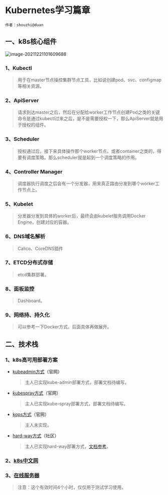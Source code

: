 # Kubernetes学习篇章

`作者：shouzhi@duan`

## 一、k8s核心组件

![image-20211221101609688](C:\Users\dev\AppData\Roaming\Typora\typora-user-images\image-20211221101609688.png)

### 1、Kubectl

> 用于在master节点操控集群节点工具，比如说创建pod、svc、configmap等相关资源。

### 2、ApiServer

> 请求到达master之后，然后在分配给worker工作节点创建Pod之类的关键命令是通过kubectl过来之后，是不是需要授权一下，那么ApiServer就是用于授权的组件。

### 3、Scheduler

> 授权通过后，接下来具体操作那个worker节点，或者container之类的，得要有调度策略。那么scheduler就是起到一个调度策略的作用。

### 4、Controller Manager

> 调度器执行调度之后会有一个分发器，用来真正路由分发到哪个worker工作节点上。

### 5、Kubelet

> 分发器分发到具体的worker后，最终会由kubelet服务调用Docker Engine，创建对应的容器。

### 6、DNS域名解析

> Calico、CoreDNS插件

### 7、ETCD分布式存储

> etcd集群部署。

### 8、面板监控

> Dashboard。

### 9、网络持、持久化

> 可以参考一下Docker方式，后面具体再做展开。

## 二、技术栈

### 1、k8s高可用部署方案

- [kubeadmin方式](https://kubernetes.io/zh/docs/setup/production-environment/tools/kubeadm/)（官网）

  > 主人已实现kube-admin部署方式，部署文档待编写。

- [kubespray方式](https://kubernetes.io/zh/docs/setup/production-environment/tools/kubespray/)（官网）

  > 主人已实现kube-spray部署方式，部署文档待编写。

- [kops方式](https://kubernetes.io/zh/docs/setup/production-environment/tools/kops/)（官网）

  > 主人未实现。

- [hard-way方式](https://github.com/kelseyhightower)（社区）

  > 主人已实现hard-way部署方式，[文档参考](https://github.com/ShouZhiDuan/deploy-work/blob/main/kubernetes/%E9%9B%86%E7%BE%A4%E9%83%A8%E7%BD%B2/%E4%BA%8C%E8%BF%9B%E5%88%B6%E9%83%A8%E7%BD%B2%E6%96%B9%E5%BC%8F/%E4%BA%8C%E8%BF%9B%E5%88%B6%E9%83%A8%E7%BD%B2%E6%95%99%E7%A8%8B.md)。

### 2、[k8s中文网](https://kubernetes.io/zh/docs/home/)

### 3、[在线服务器](https://labs.play-with-k8s.com/)

> 注意：这个有效时间4个小时，仅仅用于测试学习使用。





































